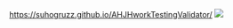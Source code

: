 https://suhogruzz.github.io/AHJHworkTestingValidator/
![](https://github.com/Suhogruzz/AHJHworkTestingValidator/actions/workflows/web.yml/badge.svg)
